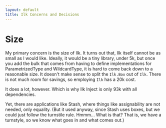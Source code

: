 ```yaml
---
layout: default
title: Ilk Concerns and Decisions
---
```


# Size

My primary concern is the size of Ilk. It turns out that, Ilk itself cannot be
as small as I would like. Ideally, it would be a tiny library, under 5k, but
once you add the bulk that comes from having to define implementations for
ParametrizedType and WildcardType, it is hard to come back down to a reasonable
size. It doesn't make sense to split the `Ilk.Box` out of `Ilk`. There is not
much room for savings, so employing `Ilk` has a 20k cost.

It does a lot, however. Which is why Ilk Inject is only 93k with all
dependencies.

Yet, there are applications like Stash, where things like assignability are not
needed, only equality. (But it used anyway, since Stash uses boxes, but we could
just follow the turnstile rule. Hmmm... What is that? That is, we have a
turnstyle, so we know what goes in and what comes out.)
